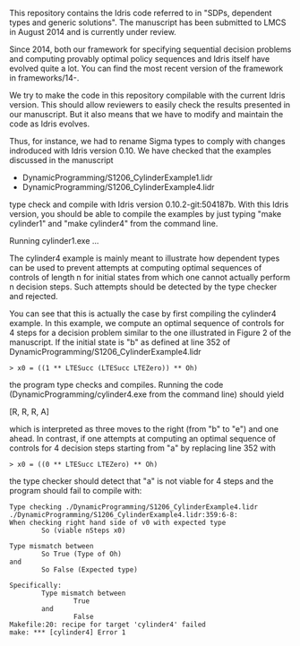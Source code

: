 This repository contains the Idris code referred to in "SDPs, dependent
types and generic solutions". The manuscript has been submitted to LMCS
in August 2014 and is currently under review.

Since 2014, both our framework for specifying sequential decision
problems and computing provably optimal policy sequences and Idris
itself have evolved quite a lot. You can find the most recent version of
the framework in frameworks/14-.

We try to make the code in this repository compilable with the current
Idris version. This should allow reviewers to easily check the results
presented in our manuscript. But it also means that we have to modify
and maintain the code as Idris evolves.

Thus, for instance, we had to rename Sigma types to comply with changes
indroduced with Idris version 0.10. We have checked that the examples
discussed in the manuscript

* DynamicProgramming/S1206_CylinderExample1.lidr
* DynamicProgramming/S1206_CylinderExample4.lidr

type check and compile with Idris version 0.10.2-git:504187b. With this
Idris version, you should be able to compile the examples by just typing
"make cylinder1" and "make cylinder4" from the command line.

Running cylinder1.exe ...

The cylinder4 example is mainly meant to illustrate how dependent types
can be used to prevent attempts at computing optimal sequences of
controls of length n for initial states from which one cannot actually
perform n decision steps. Such attempts should be detected by the type
checker and rejected.

You can see that this is actually the case by first compiling the
cylinder4 example. In this example, we compute an optimal sequence of
controls for 4 steps for a decision problem similar to the one
illustrated in Figure 2 of the manuscript. If the initial state is "b"
as defined at line 352 of DynamicProgramming/S1206_CylinderExample4.lidr

```
> x0 = ((1 ** LTESucc (LTESucc LTEZero)) ** Oh)
```

the program type checks and compiles. Running the code
(DynamicProgramming/cylinder4.exe from the command line) should yield

[R, R, R, A]

which is interpreted as three moves to the right (from "b" to "e") and
one ahead. In contrast, if one attempts at computing an optimal sequence
of controls for 4 decision steps starting from "a" by replacing line 352
with

```
> x0 = ((0 ** LTESucc LTEZero) ** Oh)
```

the type checker should detect that "a" is not viable for 4 steps and
the program should fail to compile with:

```
Type checking ./DynamicProgramming/S1206_CylinderExample4.lidr
./DynamicProgramming/S1206_CylinderExample4.lidr:359:6-8:
When checking right hand side of v0 with expected type
        So (viable nSteps x0)

Type mismatch between
        So True (Type of Oh)
and
        So False (Expected type)

Specifically:
        Type mismatch between
                True
        and
                False
Makefile:20: recipe for target 'cylinder4' failed
make: *** [cylinder4] Error 1
```
